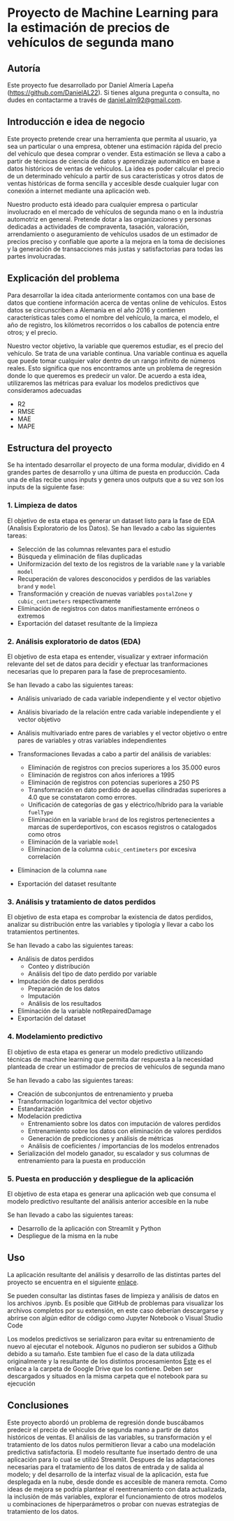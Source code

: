 # Proyecto de Machine Learning para la estimación de precios de vehículos de segunda mano

## Autoría

Este proyecto fue desarrollado por Daniel Almería Lapeña (https://github.com/DanielAL22). 
Si tienes alguna pregunta o consulta, no dudes en contactarme a través de [daniel.alm92@gmail.com](mailto:daniel.alm92@gmail.com).

## Introducción e idea de negocio
Este proyecto pretende crear una herramienta que permita al usuario, ya sea un particular o una empresa, obtener una estimación rápida del precio del vehículo que desea comprar o vender.
Esta estimación se lleva a cabo a partir de técnicas de ciencia de datos y aprendizaje automático en base a datos históricos de ventas de vehículos. La idea es poder calcular el precio de un 
determinado vehículo a partir de sus características y otros datos de ventas históricas de forma sencilla y accesible desde cualquier lugar con conexión a internet mediante una aplicación web.

Nuestro producto está ideado para cualquier empresa o particular involucrado en el mercado de vehículos de segunda mano o en la industria automotriz en general.
Pretende dotar a las organizaciones y personas dedicadas a actividades de compraventa, tasación, valoración, arrendamiento o aseguramiento de vehículos usados de un estimador de precios 
preciso y confiable que aporte a la mejora en la toma de decisiones y la generación de transacciones más justas y satisfactorias para todas las partes involucradas.

## Explicación del problema
Para desarrollar la idea citada anteriormente contamos con una base de datos que contiene información acerca de ventas online de vehículos. Estos datos se circunscriben a Alemania en el 
año 2016 y contienen características tales como el nombre del vehículo, la marca, el modelo, el año de registro, los kilómetros recorridos o los caballos de potencia entre otros; y el precio.

Nuestro vector objetivo, la variable que queremos estudiar, es el precio del vehículo. Se trata de una variable continua. 
Una variable continua es aquella que puede tomar cualquier valor dentro de un rango infinito de números reales. Esto significa que nos encontramos ante un problema de regresión donde lo
que queremos es predecir un valor. De acuerdo a esta idea, utilizaremos las métricas para evaluar los modelos predictivos que consideramos adecuadas
- R2
- RMSE
- MAE
- MAPE

## Estructura del proyecto
Se ha intentado desarrollar el proyecto de una forma modular, dividido en 4 grandes partes de desarrollo y una última de puesta en producción. Cada una de ellas recibe unos inputs y genera unos
outputs que a su vez son los inputs de la siguiente fase:

### 1. Limpieza de datos
El objetivo de esta etapa es generar un dataset listo para la fase de EDA (Analisis Exploratorio de los Datos).
Se han llevado a cabo las siguientes tareas:
- Selección de las columnas relevantes para el estudio
- Búsqueda y eliminación de filas duplicadas
- Uniformización del texto de los registros de la variable `name` y la variable `model`
- Recuperación de valores desconocidos y perdidos de las variables `brand` y `model`
- Transformación y creación de nuevas variables `postalZone` y `cubic_centimeters` respectivamente
- Eliminación de registros con datos manifiestamente erróneos o extremos
- Exportación del dataset resultante de la limpieza

### 2. Análisis exploratorio de datos (EDA)
El objetivo de esta etapa es entender, visualizar y extraer información relevante del set de datos para decidir y efectuar las tranformaciones necesarias que lo preparen para la fase de preprocesamiento.

Se han llevado a cabo las siguientes tareas:
- Análisis univariado de cada variable independiente y el vector objetivo
- Análisis bivariado de la relación entre cada variable independiente y el vector objetivo
- Análisis multivariado entre pares de variables y el vector objetivo o entre pares de variables y otras variables independientes
- Transformaciones llevadas a cabo a partir del análisis de variables:
    - Eliminación de registros con precios superiores a los 35.000 euros
    - Eliminación de registros con años inferiores a 1995
    - Eliminación de registros con potencias superiores a 250 PS
    - Transfomración en dato perdido de aquellas cilindradas superiores a 4.0 que se constataron como errores.
    - Unificación de categorías de gas y eléctrico/híbrido para la variable `fuelType`
    - Eliminación en la variable `brand` de los registros pertenecientes a marcas de superdeportivos, con escasos registros o catalogados como otros
    - Eliminación de la variable `model`
    - Eliminacion de la columna `cubic_centimeters` por excesiva correlación
     
- Eliminacion de la columna `name`
- Exportación del dataset resultante

### 3. Análisis y tratamiento de datos perdidos
El objetivo de esta etapa es comprobar la existencia de datos perdidos, analizar su distribución entre las variables y tipología y llevar a cabo los tratamientos pertinentes.

Se han llevado a cabo las siguientes tareas:
- Análisis de datos perdidos
    - Conteo y distribución
    - Análisis del tipo de dato perdido por variable
- Imputación de datos perdidos
    - Preparación de los datos
    - Imputación
    - Análisis de los resultados
- Eliminación de la variable notRepairedDamage
- Exportación del dataset

### 4. Modelamiento predictivo
El objetivo de esta etapa es generar un modelo predictivo utilizando técnicas de machine learning que permita dar respuesta a la necesidad planteada de crear un estimador de precios de vehículos de segunda mano

Se han llevado a cabo las siguientes tareas:
- Creación de subconjuntos de entrenamiento y prueba
- Transformación logarítmica del vector objetivo
- Estandarización
- Modelación predictiva
    - Entrenamiento sobre los datos con imputación de valores perdidos 
    - Entrenamiento sobre los datos con eliminación de valores perdidos
    - Generación de predicciones y análisis de métricas
    - Análisis de coeficientes / importancias de los modelos entrenados
- Serialización del modelo ganador, su escalador y sus columnas de entrenamiento para la puesta en producción

### 5. Puesta en producción y despliegue de la aplicación
El objetivo de esta etapa es generar una aplicación web que consuma el modelo predictivo resultante del análisis anterior accesible en la nube

Se han llevado a cabo las siguientes tareas:
- Desarrollo de la aplicación con Streamlit y Python
- Despliegue de la misma en la nube

## Uso
La aplicación resultante del análisis y desarrollo de las distintas partes del proyecto se encuentra en el siguiente [enlace](https://motorpricingermany.streamlit.app/).

Se pueden consultar las distintas fases de limpieza y análisis de datos en los archivos .ipynb. Es posible que GitHub de problemas para visualizar los archivos completos por su extensión, en este caso deberían descargarse y abrirse con algún editor de código como Jupyter Notebook o Visual Studio Code

Los modelos predictivos se serializaron para evitar su entrenamiento de nuevo al ejecutar el notebook. Algunos no pudieron ser subidos a Github debido a su tamaño. Este tambien fue el caso de la data utilizada originalmente y la resultante de los distintos procesamientos [Este](https://drive.google.com/drive/folders/1MqRIUAFM7PzozEmJrJXtNCRviaAMxT3x?usp=sharing) es el enlace a la carpeta de Google Drive que los contiene. Deben ser descargados y situados en la misma carpeta que el notebook para su ejecución

## Conclusiones
Este proyecto abordó un problema de regresión donde buscábamos predecir el precio de vehículos de segunda mano a partir de datos históricos de ventas. El análisis de las variables, su transformación y el tratamiento de los datos nulos permitieron llevar a cabo una modelación predictiva satisfactoria. El modelo resultante fue insertado dentro de una aplicación para lo cual se utilizó Streamlit. Despues de las adaptaciones necesarias para el tratamiento de los datos de entrada y de salida al modelo; y del desarrollo de la interfaz visual de la aplicación, esta fue desplegada en la nube, desde donde es accesible de manera remota. Como ideas de mejora se podría plantear el reentrenamiento con data actualizada, la inclusión de más variables, explorar el funcionamiento de otros modelos u combinaciones de hiperparámetros o probar con nuevas estrategias de tratamiento de los datos.

